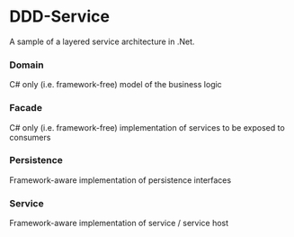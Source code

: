 # DDD-Service

A sample of a layered service architecture in .Net.

### Domain
C# only (i.e. framework-free) model of the business logic

### Facade
C# only (i.e. framework-free) implementation of services to be exposed to consumers

### Persistence
Framework-aware implementation of persistence interfaces

### Service
Framework-aware implementation of service / service host
